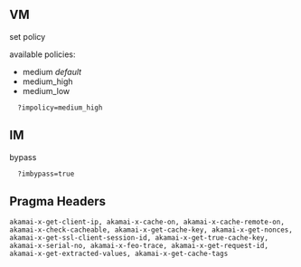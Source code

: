 ## VM

set policy

available policies:

- medium _default_
- medium_high
- medium_low

```
  ?impolicy=medium_high
```

## IM

bypass

```
  ?imbypass=true
```

## Pragma Headers

```
akamai-x-get-client-ip, akamai-x-cache-on, akamai-x-cache-remote-on, akamai-x-check-cacheable, akamai-x-get-cache-key, akamai-x-get-nonces, akamai-x-get-ssl-client-session-id, akamai-x-get-true-cache-key, akamai-x-serial-no, akamai-x-feo-trace, akamai-x-get-request-id, akamai-x-get-extracted-values, akamai-x-get-cache-tags
```
